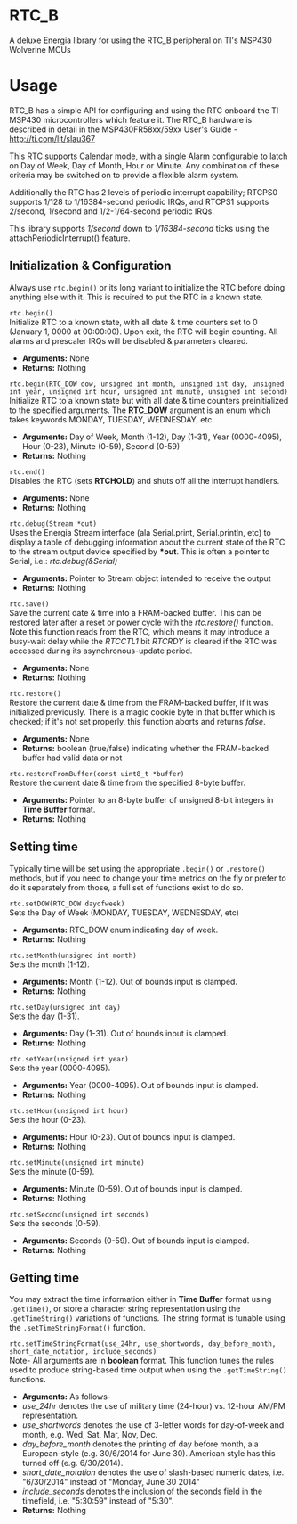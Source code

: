 RTC\_B
=====

A deluxe Energia library for using the RTC\_B peripheral on TI's MSP430 Wolverine MCUs

# Usage
RTC\_B has a simple API for configuring and using the RTC onboard the TI MSP430 microcontrollers which feature it.
The RTC\_B hardware is described in detail in the MSP430FR58xx/59xx User's Guide - http://ti.com/lit/slau367

This RTC supports Calendar mode, with a single Alarm configurable to latch on Day of Week, Day of Month, Hour
or Minute.  Any combination of these criteria may be switched on to provide a flexible alarm system.

Additionally the RTC has 2 levels of periodic interrupt capability; RTCPS0 supports 1/128 to 1/16384-second
periodic IRQs, and RTCPS1 supports 2/second, 1/second and 1/2-1/64-second periodic IRQs.

This library supports *1/second* down to *1/16384-second* ticks using the attachPeriodicInterrupt() feature.

## Initialization & Configuration

Always use `rtc.begin()` or its long variant to initialize the RTC before doing anything else with it.
This is required to put the RTC in a known state.

`rtc.begin()`  
Initialize RTC to a known state, with all date & time counters set to 0 (January 1, 0000 at 00:00:00).
Upon exit, the RTC will begin counting.  All alarms and prescaler IRQs will be disabled & parameters cleared.
* __Arguments:__ None
* __Returns:__ Nothing

`rtc.begin(RTC_DOW dow, unsigned int month, unsigned int day, unsigned int year, unsigned int hour, unsigned int minute, unsigned int second)`  
Initialize RTC to a known state but with all date & time counters preinitialized to the specified arguments.
The __RTC_DOW__ argument is an enum which takes keywords MONDAY, TUESDAY, WEDNESDAY, etc.
* __Arguments:__ Day of Week, Month (1-12), Day (1-31), Year (0000-4095), Hour (0-23), Minute (0-59), Second (0-59)
* __Returns:__ Nothing

`rtc.end()`  
Disables the RTC (sets __RTCHOLD__) and shuts off all the interrupt handlers.
* __Arguments:__ None
* __Returns:__ Nothing

`rtc.debug(Stream *out)`  
Uses the Energia Stream interface (ala Serial.print, Serial.println, etc) to display a table of debugging information
about the current state of the RTC to the stream output device specified by __*out__.  This is often a pointer to Serial,
i.e.: _rtc.debug(&Serial)_
* __Arguments:__ Pointer to Stream object intended to receive the output
* __Returns:__ Nothing

`rtc.save()`  
Save the current date & time into a FRAM-backed buffer.  This can be restored later after a reset or power cycle with
the _rtc.restore()_ function.  Note this function reads from the RTC, which means it may introduce a busy-wait delay while
the *RTCCTL1* bit *RTCRDY* is cleared if the RTC was accessed during its asynchronous-update period.
* __Arguments:__ None
* __Returns:__ Nothing

`rtc.restore()`  
Restore the current date & time from the FRAM-backed buffer, if it was initialized previously.  There is a magic cookie byte
in that buffer which is checked; if it's not set properly, this function aborts and returns *false*.
* __Arguments:__ None
* __Returns:__ boolean (true/false) indicating whether the FRAM-backed buffer had valid data or not

`rtc.restoreFromBuffer(const uint8_t *buffer)`  
Restore the current date & time from the specified 8-byte buffer.
* __Arguments:__ Pointer to an 8-byte buffer of unsigned 8-bit integers in __Time Buffer__ format.
* __Returns:__ Nothing

## Setting time

Typically time will be set using the appropriate `.begin()` or `.restore()` methods, but if you need to change your time
metrics on the fly or prefer to do it separately from those, a full set of functions exist to do so.

`rtc.setDOW(RTC_DOW dayofweek)`  
Sets the Day of Week (MONDAY, TUESDAY, WEDNESDAY, etc)
* __Arguments:__ RTC\_DOW enum indicating day of week.
* __Returns:__ Nothing

`rtc.setMonth(unsigned int month)`  
Sets the month (1-12).
* __Arguments:__ Month (1-12).  Out of bounds input is clamped.
* __Returns:__ Nothing

`rtc.setDay(unsigned int day)`  
Sets the day (1-31).
* __Arguments:__ Day (1-31).  Out of bounds input is clamped.
* __Returns:__ Nothing

`rtc.setYear(unsigned int year)`  
Sets the year (0000-4095).
* __Arguments:__ Year (0000-4095). Out of bounds input is clamped.
* __Returns:__ Nothing

`rtc.setHour(unsigned int hour)`  
Sets the hour (0-23).
* __Arguments:__ Hour (0-23).  Out of bounds input is clamped.
* __Returns:__ Nothing

`rtc.setMinute(unsigned int minute)`  
Sets the minute (0-59).
* __Arguments:__ Minute (0-59).  Out of bounds input is clamped.
* __Returns:__ Nothing

`rtc.setSecond(unsigned int seconds)`  
Sets the seconds (0-59).
* __Arguments:__ Seconds (0-59).  Out of bounds input is clamped.
* __Returns:__ Nothing

## Getting time

You may extract the time information either in __Time Buffer__ format using `.getTime()`, or store a character string
representation using the `.getTimeString()` variations of functions.  The string format is tunable using the
`.setTimeStringFormat()` function.

`rtc.setTimeStringFormat(use_24hr, use_shortwords, day_before_month, short_date_notation, include_seconds)`  
Note- All arguments are in **boolean** format.  This function tunes the rules used to produce string-based time output
when using the `.getTimeString()` functions.
* __Arguments:__ As follows-
* *use_24hr* denotes the use of military time (24-hour) vs. 12-hour AM/PM representation.
* *use_shortwords* denotes the use of 3-letter words for day-of-week and month, e.g. Wed, Sat, Mar, Nov, Dec.
* *day_before_month* denotes the printing of day before month, ala European-style (e.g. 30/6/2014 for June 30).
American style has this turned off (e.g. 6/30/2014).
* *short_date_notation* denotes the use of slash-based numeric dates, i.e. "6/30/2014" instead of "Monday, June 30 2014"
* *include_seconds* denotes the inclusion of the seconds field in the timefield, i.e. "5:30:59" instead of "5:30".
* __Returns:__ Nothing


